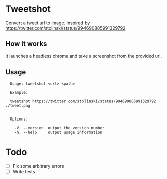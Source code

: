 # Tweetshot
Convert a tweet url to image. Inspired by https://twitter.com/stolinski/status/994690885991329792

## How it works
It launches a headless chrome and take a screenshot from the provided url.

## Usage

```
  Usage: tweetshot <url> <path>

  Example:

  tweetshot https://twitter.com/stolinski/status/994690885991329792 ./tweet.png


  Options:

    -V, --version  output the version number
    -h, --help     output usage information
```

# Todo
- [ ] Fix some arbitrary errors
- [ ] Write tests
